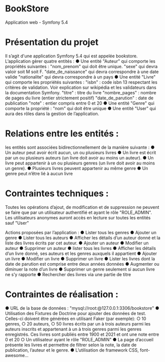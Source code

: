 # BookStore
Application web - Symfony 5.4


# Présentation du projet
Il s’agit d'une application Symfony 5.4 qui est appelée bookstore. L’application
gèrer quatre entités :
    ● Une entité "Auteur" qui comporte les propriétés suivantes :
          "nom_prenom" qui doit être unique.
          "sexe" qui devra valoir soit M soit F.
          "date_de_naissance" qui devra correspondre à une date valide
          "nationalite" qui devra correspondre à un pays
    ● Une entité "Livre" qui comporte les propriétés suivantes :
          "isbn" : code isbn 13 respectant les critères de validation. Voir explication sur
            wikipédia et les validateurs dans la documentation Symfony.
          "titre" : titre du livre
          "nombre_pages" : nombre de pages du livre (entier strictement positif)
          "date_de_parution" : date de publication
          "note" : entier compris entre 0 et 20
    ● Une entité "Genre" qui comporte la propriété :
          "nom" qui doit être unique
    ● Une entité "User" qui aura des rôles dans la gestion de l’application.

# Relations entre les entités :
  les entités sont associées bidirectionnellement de la manière suivante :
      ● Un auteur peut avoir écrit aucun, un ou plusieurs livres
      ● Un livre est écrit par un ou plusieurs auteurs (un livre doit avoir au moins un auteur).
      ● Un livre peut appartenir à un ou plusieurs genres (un livre doit avoir au moins un genre).
      ● Plusieurs livres peuvent appartenir au même genre
      ● Un genre peut n’être lié à aucun livre

# Contraintes techniques :
   Toutes les opérations d’ajout, de modification et de suppression ne peuvent se faire que par
   un utilisateur authentifié et ayant le rôle "ROLE_ADMIN". Les utilisateurs anonymes auront
   accès en lecture sur toutes les entités sauf "User"

   Actions proposées par l’application :
        ● Lister tous les genres
        ● Ajouter un genre
        ● Lister tous les auteurs
        ● Afficher les détails d’un auteur donné et la liste des livres écrits par cet auteur.
        ● Ajouter un auteur
        ● Modifier un auteur
        ● Supprimer un auteur
        ● lister tous les livres
        ● Afficher les détails d’un livre donné, ses auteurs et les genres auxquels il appartient
        ● Ajouter un livre
        ● Modifier un livre
        ● Supprimer un livre
        ● Lister les livres dont la date de parution est comprise entre deux années données
        ● Augmenter ou diminuer la note d’un livre
        ● Supprimer un genre seulement si aucun livre ne s’y rapporte
        ● Rechercher des livres via une partie de titre

# Contraintes de réalisation :
   ● URL de la base de données : "mysql://root:@127.0.0.1:3306/bookstore"
   ● Utilisation des Fixtures de Doctrine pour ajouter des données de test. Celles-ci doivent être
     générées en utilisant Faker (par exemple):
      ○ 10 genres,
      ○ 20 auteurs,
      ○ 50 livres écrits par un à trois auteurs parmi les auteurs inscrits et appartenant à
        un à trois genres parmi les genres enregistrés. Ces livres sont publiés entre 1900
        et 2021 et ont une note entre 0 et 20
      ○ Un utilisateur ayant le rôle "ROLE_ADMIN"
   ● La page d’accueil présente les livres et permettre de filtrer selon la note, la date de
     publication, l’auteur et le genre.
   ● L’utilisation de framework CSS, font-awesome...
